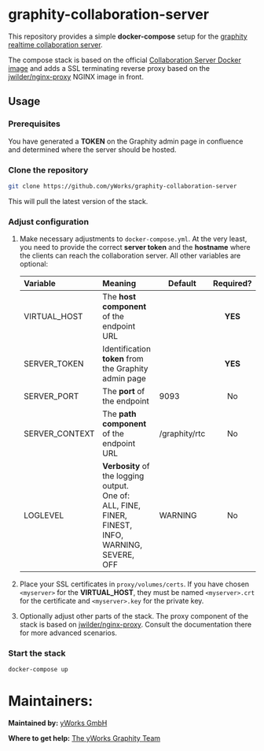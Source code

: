 # graphity-collaboration-server
This repository provides a simple **docker-compose** setup for the [graphity realtime collaboration server](https://www.graphity.com/collaborative-editing.html).

The compose stack is based on the official [Collaboration Server Docker image](https://hub.docker.com/r/yworksgmbh/graphity-collaboration-server) and adds a SSL terminating reverse proxy based on the [jwilder/nginx-proxy](https://hub.docker.com/r/jwilder/nginx-proxy) NGINX image in front.

## Usage

### Prerequisites

You have generated a **TOKEN** on the Graphity admin page in confluence and determined where the server should be hosted.

### Clone the repository

```bash
git clone https://github.com/yWorks/graphity-collaboration-server
```

This will pull the latest version of the stack.

### Adjust configuration

1. Make necessary adjustments to `docker-compose.yml`. At the very least, you need to provide the correct **server token** and the **hostname** where the clients can reach the collaboration server. All other variables are optional:

    | Variable       | Meaning     |Default     | Required? |
    | :------------- | :---------- | ----------- | :-----------: |
    | VIRTUAL_HOST | The **host component** of the endpoint URL   | | **YES** |
    | SERVER_TOKEN | Identification **token** from the Graphity admin page   | | **YES** |    
    | SERVER_PORT   | The **port** of the endpoint | 9093 | No |
    | SERVER_CONTEXT   | The **path component** of the endpoint URL | /graphity/rtc | No |
    | LOGLEVEL   | **Verbosity** of the logging output.<br> One of:<br> ALL, FINE, FINER, FINEST, INFO, WARNING, SEVERE, OFF | WARNING | No |

2. Place your SSL certificates in `proxy/volumes/certs`. If you have chosen `<myserver>` for the **VIRTUAL_HOST**, they must be named `<myserver>.crt` for the certificate and `<myserver>.key` for the private key. 

3. Optionally adjust other parts of the stack. The proxy component of the stack is based on  [jwilder/nginx-proxy](https://hub.docker.com/r/jwilder/nginx-proxy). Consult the documentation there
        for more advanced scenarios.

### Start the stack

```bash
docker-compose up
```

# Maintainers:

**Maintained by:** [yWorks GmbH](https://www.yworks.com/)

**Where to get help:** [The yWorks Graphity Team](https://www.graphity.com/)


